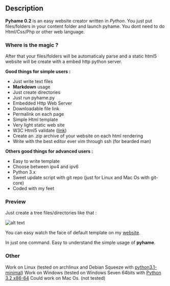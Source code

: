 Description
---------------
__Pyhame 0.2__ is an easy website creator written in _Python_.
You just put files/folders in your content folder and launch pyhame.
You dont need to do Html/Css/Php or other web language.

### Where is the magic ?

After that your files/folders will be automaticaly parse and a static html5 website will be create with a embed http python server.

__Good things for simple users :__

  - Just write text files
  - __Markdown__ usage
  - Just create directories
  - Just run pyhame.py
  - Embedded Http Web Server
  - Downloadable file link
  - Permalink on each page
  - Simple Html template
  - Very light static web site
  - W3C Html5 validate ([link](http://validator.w3.org/check?uri=http%3A%2F%2Fsocketubs.net%2F))
  - Create an .zip archive of your website on each html rendering
  - Write with the best editor ever vim through ssh (for bearded man)		

__Others good things for advanced users :__

  - Easy to write template
  - Choose between ipv4 and ipv6
  - Python 3.x
  - Sweet update script with git repo (just for Linux and Mac Os with git-core)
  - Coded with my feet

### Preview

Just create a tree files/directories like that :

![alt text](http://mail.socketubs.net/tree_screen.png "Tree files")

You can easy watch the face of default template on my [website](http://socketubs.net).

In just one command. Easy to understand the simple usage of __pyhame__.

### Other

Work on Linux (tested on archlinux and Debian Squeeze with [python3.1-minimal](http://packages.debian.org/squeeze/python3.1-minimal))
Work on Windows (tested on Windows Seven 64bits with [Python 3.2 x86-64](http://www.python.org/download/releases/3.2/)
Could work on Mac Os. (not tested)
